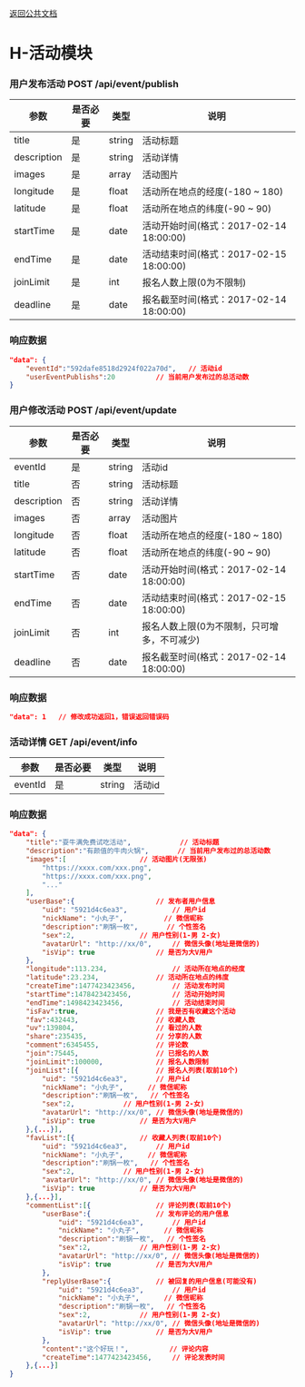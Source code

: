 [返回公共文档](/接口文档/1-公共文档.MD)

# H-活动模块


### 用户发布活动  POST   /api/event/publish

参数			|是否必要		|类型			|说明
--				|--				|--				|--
title			|是				|string			|活动标题
description		|是				|string			|活动详情
images			|是				|array			|活动图片
longitude		|是				|float			|活动所在地点的经度(-180 ~ 180)
latitude		|是				|float			|活动所在地点的纬度(-90 ~ 90)
startTime		|是				|date			|活动开始时间(格式：2017-02-14 18:00:00)
endTime			|是				|date			|活动结束时间(格式：2017-02-15 18:00:00)
joinLimit		|是				|int			|报名人数上限(0为不限制)
deadline		|是				|date			|报名截至时间(格式：2017-02-14 18:00:00)


### 响应数据
```json
"data": {
	"eventId":"592dafe8518d2924f022a70d",	// 活动id
	"userEventPublishs":20			// 当前用户发布过的总活动数
}
```

### 用户修改活动  POST   /api/event/update

参数			|是否必要		|类型			|说明
--				|--				|--				|--
eventId			|是				|string			|活动id
title			|否				|string			|活动标题
description		|否				|string			|活动详情
images			|否				|array			|活动图片
longitude		|否				|float			|活动所在地点的经度(-180 ~ 180)
latitude		|否				|float			|活动所在地点的纬度(-90 ~ 90)
startTime		|否				|date			|活动开始时间(格式：2017-02-14 18:00:00)
endTime			|否				|date			|活动结束时间(格式：2017-02-15 18:00:00)
joinLimit		|否				|int			|报名人数上限(0为不限制，只可增多，不可减少)
deadline		|否				|date			|报名截至时间(格式：2017-02-14 18:00:00)


### 响应数据
```json
"data": 1	// 修改成功返回1，错误返回错误码
```

### 活动详情  GET   /api/event/info

参数			|是否必要		|类型			|说明
--				|--				|--				|--
eventId			|是				|string			|活动id

### 响应数据
```json
"data": {
	"title":"耍牛满免费试吃活动",			// 活动标题
	"description":"有颜值的牛肉火锅",		// 当前用户发布过的总活动数
	"images":[					// 活动图片(无限张)
		"https://xxxx.com/xxx.png",
		"https://xxxx.com/xxx.png",
		"..."
	],
	"userBase":{					// 发布者用户信息
		"uid": "5921d4c6ea3",			// 用户id
		"nickName": "小丸子",			// 微信昵称
		"description":"刷锅一枚",		// 个性签名
		"sex":2,				// 用户性别(1-男 2-女)
		"avatarUrl": "http://xx/0",		// 微信头像(地址是微信的)
		"isVip": true				// 是否为大V用户
	},
	"longitude":113.234,				// 活动所在地点的经度
	"latitude":23.234,				// 活动所在地点的纬度
	"createTime":1477423423456,			// 活动发布时间
	"startTime":1478423423456,			// 活动开始时间
	"endTime":1498423423456,			// 活动结束时间
	"isFav":true,					// 我是否有收藏这个活动
	"fav":432443,					// 收藏人数
	"uv":139804,					// 看过的人数
	"share":235435,					// 分享的人数
	"comment":6345455,				// 评论数
	"join":75445,					// 已报名的人数
	"joinLimit":100000,				// 报名人数限制
	"joinList":[{					// 报名人列表(取前10个)
		"uid": "5921d4c6ea3",		// 用户id
		"nickName": "小丸子",		// 微信昵称
		"description":"刷锅一枚",	// 个性签名
		"sex":2,			// 用户性别(1-男 2-女)
		"avatarUrl": "http://xx/0",	// 微信头像(地址是微信的)
		"isVip": true			// 是否为大V用户
	},{...}],
	"favList":[{				// 收藏人列表(取前10个)
		"uid": "5921d4c6ea3",		// 用户id
		"nickName": "小丸子",		// 微信昵称
		"description":"刷锅一枚",	// 个性签名
		"sex":2,			// 用户性别(1-男 2-女)
		"avatarUrl": "http://xx/0",	// 微信头像(地址是微信的)
		"isVip": true			// 是否为大V用户
	},{...}],
	"commentList":[{				// 评论列表(取前10个)
		"userBase":{				// 发布评论的用户信息
			"uid": "5921d4c6ea3",		// 用户id
			"nickName": "小丸子",		// 微信昵称
			"description":"刷锅一枚",	// 个性签名
			"sex":2,			// 用户性别(1-男 2-女)
			"avatarUrl": "http://xx/0",	// 微信头像(地址是微信的)
			"isVip": true			// 是否为大V用户
		},
		"replyUserBase":{			// 被回复的用户信息(可能没有)
			"uid": "5921d4c6ea3",		// 用户id
			"nickName": "小丸子",		// 微信昵称
			"description":"刷锅一枚",	// 个性签名
			"sex":2,			// 用户性别(1-男 2-女)
			"avatarUrl": "http://xx/0",	// 微信头像(地址是微信的)
			"isVip": true			// 是否为大V用户
		},
		"content":"这个好玩！",			// 评论内容
		"createTime":1477423423456,		// 评论发表时间
	},{...}]
}
```

